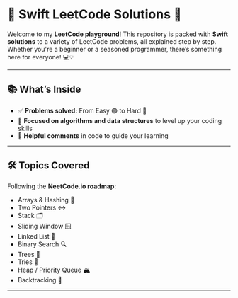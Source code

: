 # 🧩 Swift LeetCode Solutions 🚀

Welcome to my **LeetCode playground**! This repository is packed with **Swift solutions** to a variety of LeetCode problems, all explained step by step. Whether you're a beginner or a seasoned programmer, there’s something here for everyone! 💻💡

---

## 📚 What’s Inside

- ✅ **Problems solved:** From Easy 🟢 to Hard 🔴  
- 🎯 **Focused on algorithms and data structures** to level up your coding skills  
- 📝 **Helpful comments** in code to guide your learning

---

## 🛠 Topics Covered

Following the **NeetCode.io roadmap**:  

- Arrays & Hashing 🧮  
- Two Pointers ↔️  
- Stack 🗂  
- Sliding Window 🪟  
- Linked List 🔗  
- Binary Search 🔍  
- Trees 🌳  
- Tries 🌲  
- Heap / Priority Queue 🏔  
- Backtracking 🔄  

---
